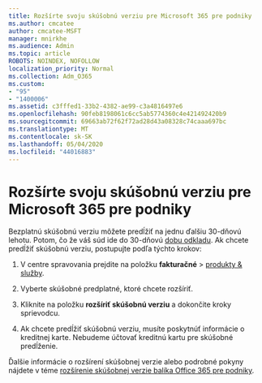 ```yaml
---
title: Rozšírte svoju skúšobnú verziu pre Microsoft 365 pre podniky
ms.author: cmcatee
author: cmcatee-MSFT
manager: mnirkhe
ms.audience: Admin
ms.topic: article
ROBOTS: NOINDEX, NOFOLLOW
localization_priority: Normal
ms.collection: Adm_O365
ms.custom:
- "95"
- "1400006"
ms.assetid: c3fffed1-33b2-4382-ae99-c3a4816497e6
ms.openlocfilehash: 90feb8198061c6cc5ab5774360c4e421492420b9
ms.sourcegitcommit: 69663ab72f62f72ad28d43a08328c74caaa697bc
ms.translationtype: MT
ms.contentlocale: sk-SK
ms.lasthandoff: 05/04/2020
ms.locfileid: "44016883"
---
```

# <a name="extend-your-trial-for-microsoft-365-for-business"></a>Rozšírte svoju skúšobnú verziu pre Microsoft 365 pre podniky

Bezplatnú skúšobnú verziu môžete predĺžiť na jednu ďalšiu 30-dňovú lehotu. Potom, čo že váš súd ide do 30-dňovú [dobu odkladu](https://docs.microsoft.com/alchemyinsights/grace-period-for-microsoft-365-free-trial). Ak chcete predĺžiť skúšobnú verziu, postupujte podľa týchto krokov:
  
1. V centre spravovania prejdite na položku **fakturačné** \> [produkty & služby](https://portal.office.com/adminportal/home#/subscriptions).

2. Vyberte skúšobné predplatné, ktoré chcete rozšíriť.

3. Kliknite na položku **rozšíriť skúšobnú verziu** a dokončite kroky sprievodcu.

4. Ak chcete predĺžiť skúšobnú verziu, musíte poskytnúť informácie o kreditnej karte. Nebudeme účtovať kreditnú kartu pre skúšobné predĺženie.

Ďalšie informácie o rozšírení skúšobnej verzie alebo podrobné pokyny nájdete v téme [rozšírenie skúšobnej verzie balíka Office 365 pre podniky](https://docs.microsoft.com/microsoft-365/commerce/extend-your-trial).
